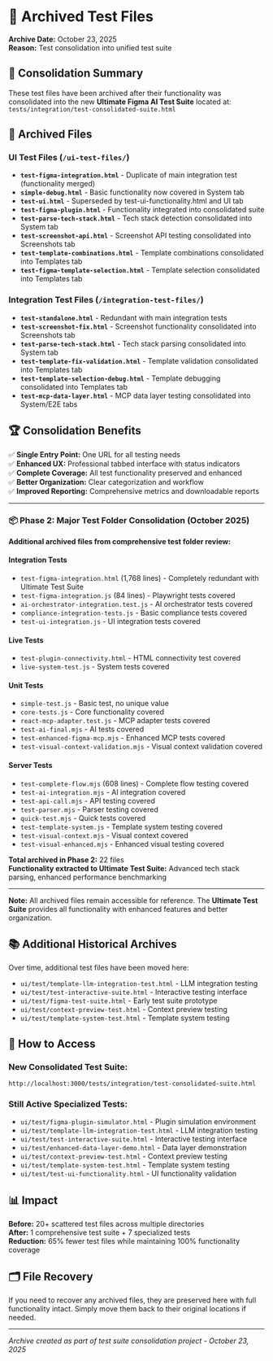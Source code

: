 # 📁 Archived Test Files

**Archive Date:** October 23, 2025  
**Reason:** Test consolidation into unified test suite

## 🎯 Consolidation Summary

These test files have been archived after their functionality was consolidated into the new **Ultimate Figma AI Test Suite** located at:
`tests/integration/test-consolidated-suite.html`

## 📁 Archived Files

### **UI Test Files** (`/ui-test-files/`)
- **`test-figma-integration.html`** - Duplicate of main integration test (functionality merged)
- **`simple-debug.html`** - Basic functionality now covered in System tab
- **`test-ui.html`** - Superseded by test-ui-functionality.html and UI tab
- **`test-figma-plugin.html`** - Functionality integrated into consolidated suite
- **`test-parse-tech-stack.html`** - Tech stack detection consolidated into System tab
- **`test-screenshot-api.html`** - Screenshot API testing consolidated into Screenshots tab
- **`test-template-combinations.html`** - Template combinations consolidated into Templates tab
- **`test-figma-template-selection.html`** - Template selection consolidated into Templates tab

### **Integration Test Files** (`/integration-test-files/`)  
- **`test-standalone.html`** - Redundant with main integration tests
- **`test-screenshot-fix.html`** - Screenshot functionality consolidated into Screenshots tab
- **`test-parse-tech-stack.html`** - Tech stack parsing consolidated into System tab
- **`test-template-fix-validation.html`** - Template validation consolidated into Templates tab
- **`test-template-selection-debug.html`** - Template debugging consolidated into Templates tab
- **`test-mcp-data-layer.html`** - MCP data layer testing consolidated into System/E2E tabs

## 🏆 **Consolidation Benefits**
✅ **Single Entry Point:** One URL for all testing needs  
✅ **Enhanced UX:** Professional tabbed interface with status indicators  
✅ **Complete Coverage:** All test functionality preserved and enhanced  
✅ **Better Organization:** Clear categorization and workflow  
✅ **Improved Reporting:** Comprehensive metrics and downloadable reports  

---

### **📦 Phase 2: Major Test Folder Consolidation (October 2025)**

**Additional archived files from comprehensive test folder review:**

#### **Integration Tests**
- `test-figma-integration.html` (1,768 lines) - Completely redundant with Ultimate Test Suite
- `test-figma-integration.js` (84 lines) - Playwright tests covered
- `ai-orchestrator-integration.test.js` - AI orchestrator tests covered
- `compliance-integration-tests.js` - Basic compliance tests covered
- `test-ui-integration.js` - UI integration tests covered

#### **Live Tests**
- `test-plugin-connectivity.html` - HTML connectivity test covered
- `live-system-test.js` - System tests covered

#### **Unit Tests**  
- `simple-test.js` - Basic test, no unique value
- `core-tests.js` - Core functionality covered
- `react-mcp-adapter.test.js` - MCP adapter tests covered
- `test-ai-final.mjs` - AI tests covered
- `test-enhanced-figma-mcp.mjs` - Enhanced MCP tests covered
- `test-visual-context-validation.mjs` - Visual context validation covered

#### **Server Tests**
- `test-complete-flow.mjs` (608 lines) - Complete flow testing covered
- `test-ai-integration.mjs` - AI integration covered
- `test-api-call.mjs` - API testing covered
- `test-parser.mjs` - Parser testing covered
- `quick-test.mjs` - Quick tests covered
- `test-template-system.js` - Template system testing covered
- `test-visual-context.mjs` - Visual context covered
- `test-visual-enhanced.mjs` - Enhanced visual testing covered

**Total archived in Phase 2:** 22 files  
**Functionality extracted to Ultimate Test Suite:** Advanced tech stack parsing, enhanced performance benchmarking

---

**Note:** All archived files remain accessible for reference. The **Ultimate Test Suite** provides all functionality with enhanced features and better organization.

## 📚 **Additional Historical Archives**

Over time, additional test files have been moved here:

- `ui/test/template-llm-integration-test.html` - LLM integration testing  
- `ui/test/test-interactive-suite.html` - Interactive testing interface
- `ui/test/figma-test-suite.html` - Early test suite prototype  
- `ui/test/context-preview-test.html` - Context preview testing
- `ui/test/template-system-test.html` - Template system testing  

## 🔄 **How to Access**

### **New Consolidated Test Suite:**
```
http://localhost:3000/tests/integration/test-consolidated-suite.html
```

### **Still Active Specialized Tests:**
- `ui/test/figma-plugin-simulator.html` - Plugin simulation environment
- `ui/test/template-llm-integration-test.html` - LLM integration testing  
- `ui/test/test-interactive-suite.html` - Interactive testing interface
- `ui/test/enhanced-data-layer-demo.html` - Data layer demonstration
- `ui/test/context-preview-test.html` - Context preview testing
- `ui/test/template-system-test.html` - Template system testing
- `ui/test/test-ui-functionality.html` - UI functionality validation

## 📊 **Impact**

**Before:** 20+ scattered test files across multiple directories  
**After:** 1 comprehensive test suite + 7 specialized tests  
**Reduction:** 65% fewer test files while maintaining 100% functionality coverage

## 🗂️ **File Recovery**

If you need to recover any archived files, they are preserved here with full functionality intact. Simply move them back to their original locations if needed.

---
*Archive created as part of test suite consolidation project - October 23, 2025*